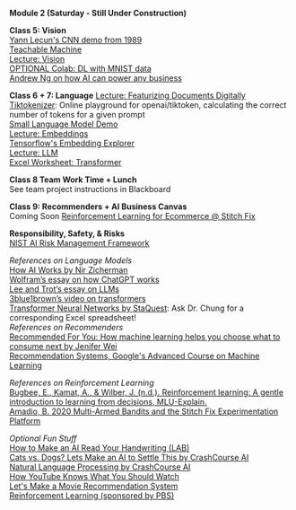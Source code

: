 **Module 2 (Saturday - Still Under Construction)**  

**Class 5: Vision**  
[Yann Lecun's CNN demo from 1989](https://www.youtube.com/watch?v=FwFduRA_L6Q)  
[Teachable Machine](https://teachablemachine.withgoogle.com/train)  
[Lecture: Vision](https://www.dropbox.com/scl/fi/i4346ypz6xegfjzbkfg1b/06-Vision.pptx?rlkey=wmu254svtsgz8jk82i6fwyro5&dl=0)  
[OPTIONAL Colab: DL with MNIST data](https://colab.research.google.com/drive/1UpkFhSpWIBNahzRro5aHdZCTZ32mEfl8?usp=sharing)  
[Andrew Ng on how AI can power any business](https://www.ted.com/talks/andrew_ng_how_ai_could_empower_any_business?language=en)  

**Class 6 + 7: Language**
[Lecture: Featurizing Documents Digitally](https://www.dropbox.com/scl/fi/5syj8l2q1gl30tuxy5qce/M3-1-featurizing-documents-digitally.pptx?rlkey=nnl9c7yzx9jujhd89rw9xnmcr&dl=0)   
[Tiktokenizer](https://tiktokenizer.vercel.app/): Online playground for openai/tiktoken, calculating the correct number of tokens for a given prompt  
[Small Language Model Demo](https://www.cs.cmu.edu/~pvirtue/AIS/ngrams/ngrams.html)  
[Lecture: Embeddings](https://www.dropbox.com/scl/fi/aa3vuov9o105xsrvf4fs6/M3-2-embeddings.pptx?rlkey=0w897if9s4f6fgso1ondx2n93&dl=0)   
[Tensorflow's Embedding Explorer](https://projector.tensorflow.org/)   
[Lecture: LLM](https://www.dropbox.com/scl/fi/eesuzue9cxz9hs4ybpa44/06-3-LLM.pptx?rlkey=k5u1bmzspfwo05d3qd6q2nha6&dl=0)  
[Excel Worksheet: Transformer](https://www.dropbox.com/scl/fi/8pvl3fpmvwncxetog476k/m4-Transformer-in-Excel.xlsx?rlkey=u6eit260f1hniakiac9ts2548&dl=0)  

**Class 8	Team Work Time + Lunch**  
See team project instructions in Blackboard

**Class 9: Recommenders + AI Business Canvas**  
Coming Soon
[Reinforcement Learning for Ecommerce @ Stitch Fix](https://multithreaded.stitchfix.com/blog/2020/08/05/bandits/)  

**Responsibility, Safety, & Risks**  
[NIST AI Risk Management Framework](https://nvlpubs.nist.gov/nistpubs/ai/nist.ai.100-1.pdf)  

*References on Language Models*  
[How AI Works by Nir Zicherman](https://every.to/p/how-ai-works?fbclid=IwAR2KWfiKq627x9SxpTpZojaxHSjaA0zcEELySUyEGhD7jbWzcS3vFNyJ4OI)  
[Wolfram’s essay on how ChatGPT works](https://writings.stephenwolfram.com/2023/02/what-is-chatgpt-doing-and-why-does-it-work/)  
[Lee and Trot’s essay on LLMs](https://www.understandingai.org/p/large-language-models-explained-with)  
[3blue1brown’s video on transformers](https://www.youtube.com/watch?v=wjZofJX0v4M)  
[Transformer Neural Networks by StaQuest](https://www.youtube.com/watch?v=zxQyTK8quyY): Ask Dr. Chung for a corresponding Excel spreadsheet!   
*References on Recommenders*  
[Recommended For You: How machine learning helps you choose what to consume next by Jenifer Wei](https://sitn.hms.harvard.edu/flash/2017/recommended-machine-learning-helps-choose-consume-next/)  
[Recommendation Systems, Google's Advanced Course on Machine Learning](https://developers.google.com/machine-learning/recommendation)  

*References on Reinforcement Learning*  
[Bugbee, E., Kamat, A., & Wilber, J. (n.d.). Reinforcement learning: A gentle introduction to learning from decisions, MLU-Explain.](https://mlu-explain.github.io/reinforcement-learning/)  
[Amadio, B. 2020 Multi-Armed Bandits and the Stitch Fix Experimentation Platform](https://multithreaded.stitchfix.com/blog/2020/08/05/bandits/) 

*Optional Fun Stuff*  
[How to Make an AI Read Your Handwriting (LAB)](https://www.pbs.org/video/how-to-make-an-ai-read-your-handwriting-lab-5-oh9flk/)  
[Cats vs. Dogs? Lets Make an AI to Settle This by CrashCourse AI](https://www.pbs.org/video/cats-vs-dogs-lets-make-an-ai-to-settle-this-lab-19-rp1lwa/)  
[Natural Language Processing by CrashCourse AI](https://www.pbs.org/video/natural-language-processing-7-eroyod/)  
[How YouTube Knows What You Should Watch](https://www.pbs.org/video/how-youtube-knows-what-you-should-watch-vkyoml/)  
[Let's Make a Movie Recommendation System](https://www.pbs.org/video/lets-make-a-movie-recommendation-system-lab-16-cmtwft/)  
[Reinforcement Learning (sponsored by PBS)](https://www.youtube.com/watch?v=nIgIv4IfJ6s&list=PL8dPuuaLjXtO65LeD2p4_Sb5XQ51par_b&index=10)  
